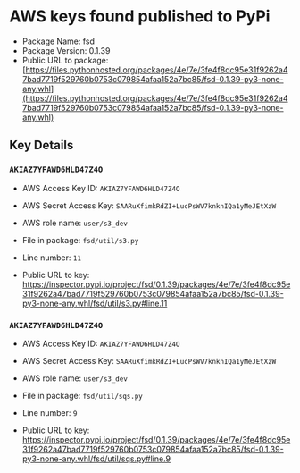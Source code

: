 # AWS keys found published to PyPi

* Package Name: fsd
* Package Version: 0.1.39
* Public URL to package: [https://files.pythonhosted.org/packages/4e/7e/3fe4f8dc95e31f9262a47bad7719f529760b0753c079854afaa152a7bc85/fsd-0.1.39-py3-none-any.whl](https://files.pythonhosted.org/packages/4e/7e/3fe4f8dc95e31f9262a47bad7719f529760b0753c079854afaa152a7bc85/fsd-0.1.39-py3-none-any.whl)

## Key Details

### `AKIAZ7YFAWD6HLD47Z4O`

* AWS Access Key ID: `AKIAZ7YFAWD6HLD47Z4O`
* AWS Secret Access Key: `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` 
* AWS role name: `user/s3_dev`
* File in package: `fsd/util/s3.py`
* Line number: `11`

* Public URL to key: https://inspector.pypi.io/project/fsd/0.1.39/packages/4e/7e/3fe4f8dc95e31f9262a47bad7719f529760b0753c079854afaa152a7bc85/fsd-0.1.39-py3-none-any.whl/fsd/util/s3.py#line.11



### `AKIAZ7YFAWD6HLD47Z4O`

* AWS Access Key ID: `AKIAZ7YFAWD6HLD47Z4O`
* AWS Secret Access Key: `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` 
* AWS role name: `user/s3_dev`
* File in package: `fsd/util/sqs.py`
* Line number: `9`

* Public URL to key: https://inspector.pypi.io/project/fsd/0.1.39/packages/4e/7e/3fe4f8dc95e31f9262a47bad7719f529760b0753c079854afaa152a7bc85/fsd-0.1.39-py3-none-any.whl/fsd/util/sqs.py#line.9


